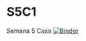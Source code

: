 # S5C1
Semana 5 Casa
[![Binder](https://mybinder.org/badge_logo.svg)](https://mybinder.org/v2/gh/johhanz099/S5C1.git/HEAD)
